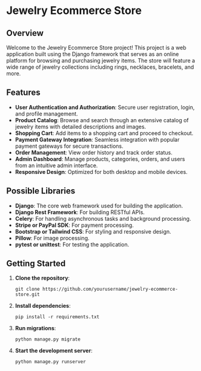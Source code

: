 # Jewelry Ecommerce Store

## Overview

Welcome to the Jewelry Ecommerce Store project! This project is a web application built using the Django framework that serves as an online platform for browsing and purchasing jewelry items. The store will feature a wide range of jewelry collections including rings, necklaces, bracelets, and more.

## Features

- **User Authentication and Authorization**: Secure user registration, login, and profile management.
- **Product Catalog**: Browse and search through an extensive catalog of jewelry items with detailed descriptions and images.
- **Shopping Cart**: Add items to a shopping cart and proceed to checkout.
- **Payment Gateway Integration**: Seamless integration with popular payment gateways for secure transactions.
- **Order Management**: View order history and track order status.
- **Admin Dashboard**: Manage products, categories, orders, and users from an intuitive admin interface.
- **Responsive Design**: Optimized for both desktop and mobile devices.

## Possible Libraries

- **Django**: The core web framework used for building the application.
- **Django Rest Framework**: For building RESTful APIs.
- **Celery**: For handling asynchronous tasks and background processing.
- **Stripe or PayPal SDK**: For payment processing.
- **Bootstrap or Tailwind CSS**: For styling and responsive design.
- **Pillow**: For image processing.
- **pytest or unittest**: For testing the application.

## Getting Started

1. **Clone the repository**:
   ```
   git clone https://github.com/yourusername/jewelry-ecommerce-store.git
   ```
2. **Install dependencies**:
   ```
   pip install -r requirements.txt
   ```
3. **Run migrations**:
   ```
   python manage.py migrate
   ```
4. **Start the development server**:
   ```
   python manage.py runserver
   ```
